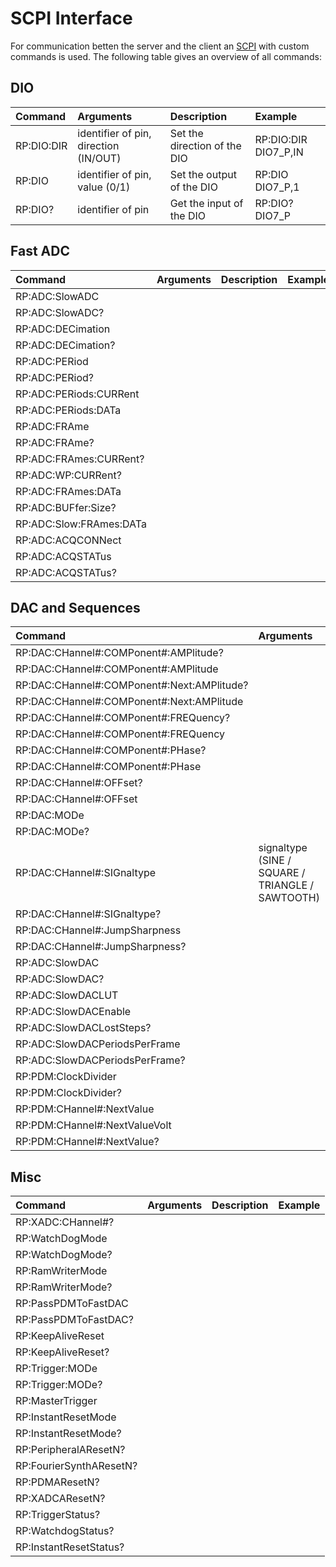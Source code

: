 # SCPI Interface

For communication betten the server and the client an [SCPI](https://en.wikipedia.org/wiki/Standard_Commands_for_Programmable_Instruments) with custom commands is used. The following table gives an overview of all commands:

## DIO

| Command        | Arguments    | Description         | Example         |
| :-------------- | :---------------- | :------------------- | :------------------- |
| RP:DIO:DIR      | identifier of pin, direction (IN/OUT)  | Set the direction of the DIO      |  RP:DIO:DIR DIO7_P,IN  |
| RP:DIO      | identifier of pin, value (0/1)  | Set the output of the DIO      |  RP:DIO DIO7_P,1  |
| RP:DIO?      | identifier of pin  | Get the input of the DIO      |  RP:DIO? DIO7_P  |

## Fast ADC

| Command        | Arguments    | Description         | Example         |
| :-------------- | :---------------- | :------------------- | :------------------- |
| RP:ADC:SlowADC     |  |  |  |
| RP:ADC:SlowADC?     |  |  |  |
| RP:ADC:DECimation     |  |  |  |
| RP:ADC:DECimation?     |  |  |  |
| RP:ADC:PERiod     |  |  |  |
| RP:ADC:PERiod?     |  |  |  |
| RP:ADC:PERiods:CURRent     |  |  |  |
| RP:ADC:PERiods:DATa     |  |  |  |
| RP:ADC:FRAme     |  |  |  |
| RP:ADC:FRAme?     |  |  |  |
| RP:ADC:FRAmes:CURRent?     |  |  |  |
| RP:ADC:WP:CURRent?     |  |  |  |
| RP:ADC:FRAmes:DATa     |  |  |  |
| RP:ADC:BUFfer:Size?     |  |  |  |
| RP:ADC:Slow:FRAmes:DATa     |  |  |  |
| RP:ADC:ACQCONNect     |  |  |  |
| RP:ADC:ACQSTATus     |  |  |  |
| RP:ADC:ACQSTATus?     |  |  |  |


## DAC and Sequences

| Command        | Arguments    | Description         | Example         |
| :-------------- | :---------------- | :------------------- | :------------------- |
| RP:DAC:CHannel#:COMPonent#:AMPlitude?     |  |  |  |
| RP:DAC:CHannel#:COMPonent#:AMPlitude     |  |  |  |
| RP:DAC:CHannel#:COMPonent#:Next:AMPlitude?     |  |  |  |
| RP:DAC:CHannel#:COMPonent#:Next:AMPlitude     |  |  |  |
| RP:DAC:CHannel#:COMPonent#:FREQuency?     |  |  |  |
| RP:DAC:CHannel#:COMPonent#:FREQuency     |  |  |  |
| RP:DAC:CHannel#:COMPonent#:PHase?     |  |  |  |
| RP:DAC:CHannel#:COMPonent#:PHase     |  |  |  |
| RP:DAC:CHannel#:OFFset?     |  |  |  |
| RP:DAC:CHannel#:OFFset     |  |  |  |
| RP:DAC:MODe     |  |  |  |
| RP:DAC:MODe?     |  |  |  |
| RP:DAC:CHannel#:SIGnaltype     | signaltype (SINE / SQUARE / TRIANGLE / SAWTOOTH)   | set the signal type  | RP:DAC:CH0:SIG SINE |
| RP:DAC:CHannel#:SIGnaltype?     |  |  |  |
| RP:DAC:CHannel#:JumpSharpness     |  |  |  |
| RP:DAC:CHannel#:JumpSharpness?     |  |  |  |
| RP:ADC:SlowDAC     |  |  |  |
| RP:ADC:SlowDAC?     |  |  |  |
| RP:ADC:SlowDACLUT     |  |  |  |
| RP:ADC:SlowDACEnable     |  |  |  |
| RP:ADC:SlowDACLostSteps?     |  |  |  |
| RP:ADC:SlowDACPeriodsPerFrame     |  |  |  |
| RP:ADC:SlowDACPeriodsPerFrame?     |  |  |  |
| RP:PDM:ClockDivider    |  |  |  |
| RP:PDM:ClockDivider?    |  |  |  |
| RP:PDM:CHannel#:NextValue    |  |  |  |
| RP:PDM:CHannel#:NextValueVolt    |  |  |  |
| RP:PDM:CHannel#:NextValue? | | | |


## Misc

| Command        | Arguments    | Description         | Example         |
| :-------------- | :---------------- | :------------------- | :------------------- |
| RP:XADC:CHannel#?     |  |  |  |
| RP:WatchDogMode     |  |  |  |
| RP:WatchDogMode?     |  |  |  |
| RP:RamWriterMode     |  |  |  |
| RP:RamWriterMode?     |  |  |  |
| RP:PassPDMToFastDAC     |  |  |  |
| RP:PassPDMToFastDAC?     |  |  |  |
| RP:KeepAliveReset     |  |  |  |
| RP:KeepAliveReset?     |  |  |  |
| RP:Trigger:MODe     |  |  |  |
| RP:Trigger:MODe?     |  |  |  |
| RP:MasterTrigger     |  |  |  |
| RP:InstantResetMode     |  |  |  |
| RP:InstantResetMode?     |  |  |  |
| RP:PeripheralAResetN?    |  |  |  |
| RP:FourierSynthAResetN?    |  |  |  |
| RP:PDMAResetN?    |  |  |  |
| RP:XADCAResetN?    |  |  |  |
| RP:TriggerStatus?    |  |  |  |
| RP:WatchdogStatus?    |  |  |  |
| RP:InstantResetStatus?    |  |  |  |
